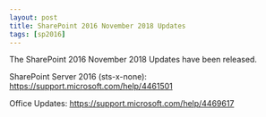 ```yaml
---
layout: post
title: SharePoint 2016 November 2018 Updates
tags: [sp2016]
---
```


The SharePoint 2016 November 2018 Updates have been released.

SharePoint Server 2016 (sts-x-none): <https://support.microsoft.com/help/4461501>

Office Updates: <https://support.microsoft.com/help/4469617>